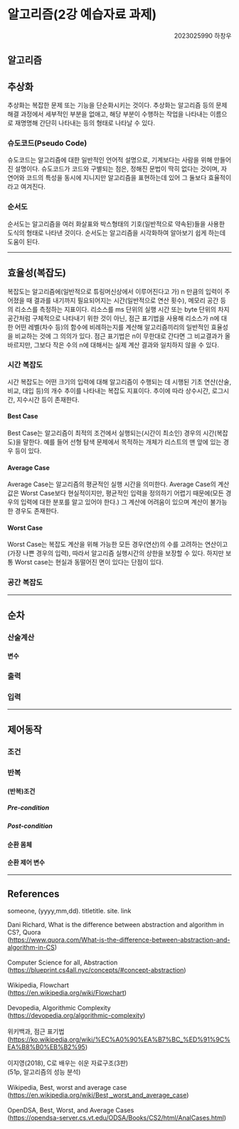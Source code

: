 # 알고리즘(2강 예습자료 과제)
<span style="display: inline-block; width: 100%; text-align: right;">2023025990 하창우</span>
<!--Q. 예습자료를 바탕으로 각 용어들에 대해서 본인이 탐구한 내용들을 바탕으로 3문장 이내로 정의할 것.-->

## **알고리즘**

## **추상화**
추상화는 복잡한 문제 또는 기능을 단순화시키는 것이다. 추상화는 알고리즘 등의 문제해결 과정에서 세부적인 부분을 없애고, 해당 부분이 수행하는 작업을 나타내는 이름으로 재명명해 간단히 나타내는 등의 형태로 나타날 수 있다. 

### **슈도코드(Pseudo Code)**
슈도코드는 알고리즘에 대한 일반적인 언어적 설명으로, 기계보다는 사람을 위해 만들어진 설명이다. 슈도코드가 코드와 구별되는 점은, 정해진 문법이 딱히 없다는 것이며, 자연어와 코드의 특성을 동시에 지니지만 알고리즘을 표현하는데 있어 그 둘보다 효율적이라고 여겨진다.

### **순서도**
순서도는 알고리즘을 여러 화살표와 박스형태의 기호(일반적으로 약속된)들을 사용한 도식의 형태로 나타낸 것이다. 순서도는 알고리즘을 시각화하여 알아보기 쉽게 하는데 도움이 된다.

---

## **효율성(복잡도)**
복잡도는 알고리즘에(일반적으로 튜링머신상에서 이루어진다고 가) n 만큼의 입력이 주어졌을 때 결과를 내기까지 필요되어지는 시간(일반적으로 연산 횟수), 메모리 공간 등의 리소스를 측정하는 지표이다. 리소스를 ms 단위의 실행 시간 또는 byte 단위의 차지 공간처럼 구체적으로 나타내기 위한 것이 아닌, 점근 표기법을 사용해 리소스가 n에 대한 어떤 레벨(차수 등)의 함수에 비례하는지를 계산해 알고리즘끼리의 일반적인 효율성을 비교하는 것에 그 의의가 있다. 점근 표기법은 n이 무한대로 간다면 그 비교결과가 올바르지만, 그보다 작은 수의 n에 대해서는 실제 계산 결과와 일치하지 않을 수 있다.

### **시간 복잡도**
시간 복잡도는 어떤 크기의 입력에 대해 알고리즘이 수행되는 데 시행된 기초 연산(산술, 비교, 대입 등)의 개수 추이를 나타내는 복잡도 지표이다.
추이에 따라 상수시간, 로그시간, 지수시간 등이 존재한다.
<!--add random access machine?-->
#### **Best Case**
<!--https://devopedia.org/algorithmic-complexity for 3 below-->
Best Case는 알고리즘이 최적의 조건에서 실행되는(시간이 최소인) 경우의 시간(복잡도)을 말한다. 예를 들어 선형 탐색 문제에서 목적하는 개체가 리스트의 맨 앞에 있는 경우 등이 있다.

#### **Average Case**
Average Case는 알고리즘의 평균적인 실행 시간을 의미한다.
Average Case의 계산값은 Worst Case보다 현실적이지만, 평균적인 입력을 정의하기 어렵기 때문에(모든 경우의 입력에 대한 분포를 알고 있어야 한다.) 그 계산에 어려움이 있으며 계산이 불가능한 경우도 존재한다.

#### **Worst Case**
Worst Case는 복잡도 계산을 위해 가능한 모든 경우(연산)의 수를 고려하는 연산이고(가장 나쁜 경우의 입력), 따라서 알고리즘 실행시간의 상한을 보장할 수 있다.
하지만 보통 Worst case는 현실과 동떨어진 면이 있다는 단점이 있다.

### **공간 복잡도**



---

## **순차**
### **산술계산**
#### **변수**
### **출력**
### **입력**

---

## **제어동작**
### **조건**
### **반복**
#### **(반복)조건**
##### **Pre-condition**
##### **Post-condition**
#### **순환 몸체**
#### **순환 제어 변수**

---

## References
someone, (yyyy,mm,dd). titletitle. site.
link

Dani Richard, What is the difference between abstraction and algorithm in CS?, Quora</br>
(https://www.quora.com/What-is-the-difference-between-abstraction-and-algorithm-in-CS)
</br></br>
Computer Science for all, Abstraction</br>
(https://blueprint.cs4all.nyc/concepts/#concept-abstraction)
</br></br>
Wikipedia, Flowchart</br>
(https://en.wikipedia.org/wiki/Flowchart)
</br></br>
Devopedia, Algorithmic Complexity</br>
(https://devopedia.org/algorithmic-complexity)
</br></br>
위키백과, 점근 표기법</br>
(https://ko.wikipedia.org/wiki/%EC%A0%90%EA%B7%BC_%ED%91%9C%EA%B8%B0%EB%B2%95)
</br></br>
이지영(2018), C로 배우는 쉬운 자료구조(3판)</br>
(51p, 알고리즘의 성능 분석)
</br></br>
Wikipedia, Best, worst and average case</br>
(https://en.wikipedia.org/wiki/Best,_worst_and_average_case)
</br></br>
OpenDSA, Best, Worst, and Average Cases</br>
(https://opendsa-server.cs.vt.edu/ODSA/Books/CS2/html/AnalCases.html)
</br></br>